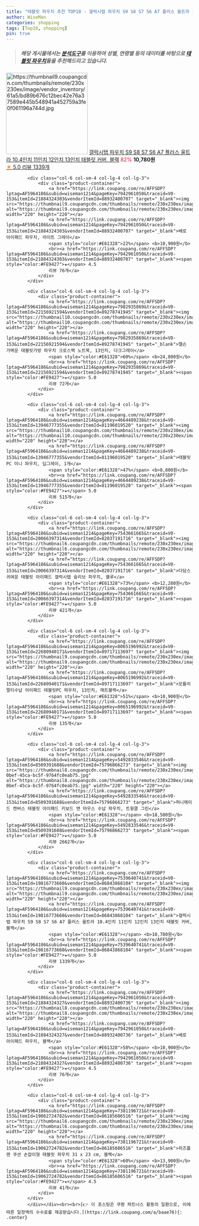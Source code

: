 ```yaml
---
title: "태블릿 파우치 추천 TOP10 - 갤럭시탭 파우치 S9 S8 S7 S6 A7 플러스 울트라 10.4인치 11인치 12인치 13인치 태블릿 커버, 블랙"
author: WiseMan
categories: shopping
tags: [Top10, shopping]
pin: true
---
```


> ##### 해당 게시물에서는 [**분석도구**](https://itemscout.io/)를 이용하여 **성별**, **연령별** 등의 데이터를 바탕으로 [**태블릿 파우치**](https://link.coupang.com/a/baae76)들을 추천해드리고 있습니다.
<div class="container"><div class="row">
            <div class="col-6 col-sm-4 col-lg-4 col-lg-3">
                <div class="product-container">
                    <a href="https://link.coupang.com/re/AFFSDP?lptag=AF5964186&subid=wiseman1214&pageKey=7539640741&traceid=V0-153&itemId=19816773660&vendorItemId=86843868104" target="_blank"><img src="https://thumbnail9.coupangcdn.com/thumbnails/remote/230x230ex/image/vendor_inventory/61a5/bd89b676c12bec42e76a37589e445b548941a452759a3fe0f061196a744d.jpg" alt="https://thumbnail9.coupangcdn.com/thumbnails/remote/230x230ex/image/vendor_inventory/61a5/bd89b676c12bec42e76a37589e445b548941a452759a3fe0f061196a744d.jpg" width="220" height="220"></a>
                    <a href="https://link.coupang.com/re/AFFSDP?lptag=AF5964186&subid=wiseman1214&pageKey=7539640741&traceid=V0-153&itemId=19816773660&vendorItemId=86843868104" target="_blank">갤럭시탭 파우치 S9 S8 S7 S6 A7 플러스 울트라 10.4인치 11인치 12인치 13인치 태블릿 커버, 블랙</a>
                    <span style="color:#E61328">82%</span> <b>10,780원</b>
                    <br><a href="https://link.coupang.com/re/AFFSDP?lptag=AF5964186&subid=wiseman1214&pageKey=7539640741&traceid=V0-153&itemId=19816773660&vendorItemId=86843868104" target="_blank"><span style="color:#FE9427">★</span> 5.0
                    리뷰 1339개</a>
                </div>
            </div>
            
            <div class="col-6 col-sm-4 col-lg-4 col-lg-3">
                <div class="product-container">
                    <a href="https://link.coupang.com/re/AFFSDP?lptag=AF5964186&subid=wiseman1214&pageKey=7942961050&traceid=V0-153&itemId=21884324303&vendorItemId=88932400707" target="_blank"><img src="https://thumbnail9.coupangcdn.com/thumbnails/remote/230x230ex/image/vendor_inventory/f769/85cddcb428365c89261080a02bebc133a07c3e834cfb568a03ef09245bcb.jpg" alt="https://thumbnail9.coupangcdn.com/thumbnails/remote/230x230ex/image/vendor_inventory/f769/85cddcb428365c89261080a02bebc133a07c3e834cfb568a03ef09245bcb.jpg" width="220" height="220"></a>
                    <a href="https://link.coupang.com/re/AFFSDP?lptag=AF5964186&subid=wiseman1214&pageKey=7942961050&traceid=V0-153&itemId=21884324303&vendorItemId=88932400707" target="_blank">베로 아이패드 파우치, 라이트 그레이</a>
                    <span style="color:#E61328">22%</span> <b>10,900원</b>
                    <br><a href="https://link.coupang.com/re/AFFSDP?lptag=AF5964186&subid=wiseman1214&pageKey=7942961050&traceid=V0-153&itemId=21884324303&vendorItemId=88932400707" target="_blank"><span style="color:#FE9427">★</span> 4.5
                    리뷰 76개</a>
                </div>
            </div>
            
            <div class="col-6 col-sm-4 col-lg-4 col-lg-3">
                <div class="product-container">
                    <a href="https://link.coupang.com/re/AFFSDP?lptag=AF5964186&subid=wiseman1214&pageKey=7982935869&traceid=V0-153&itemId=22156921594&vendorItemId=89278741945" target="_blank"><img src="https://thumbnail10.coupangcdn.com/thumbnails/remote/230x230ex/image/vendor_inventory/1268/9f320ab831c6fc7b6fb6905775c320c6c5b2e2fb9e7a2cc30ceca738b724.jpg" alt="https://thumbnail10.coupangcdn.com/thumbnails/remote/230x230ex/image/vendor_inventory/1268/9f320ab831c6fc7b6fb6905775c320c6c5b2e2fb9e7a2cc30ceca738b724.jpg" width="220" height="220"></a>
                    <a href="https://link.coupang.com/re/AFFSDP?lptag=AF5964186&subid=wiseman1214&pageKey=7982935869&traceid=V0-153&itemId=22156921594&vendorItemId=89278741945" target="_blank">맬슨 가벼운 태블릿가방 파우치 크로스백 노트북, 13인치, 다크그레이</a>
                    <span style="color:#E61328">60%</span> <b>24,800원</b>
                    <br><a href="https://link.coupang.com/re/AFFSDP?lptag=AF5964186&subid=wiseman1214&pageKey=7982935869&traceid=V0-153&itemId=22156921594&vendorItemId=89278741945" target="_blank"><span style="color:#FE9427">★</span> 5.0
                    리뷰 72개</a>
                </div>
            </div>
            
            <div class="col-6 col-sm-4 col-lg-4 col-lg-3">
                <div class="product-container">
                    <a href="https://link.coupang.com/re/AFFSDP?lptag=AF5964186&subid=wiseman1214&pageKey=4664489238&traceid=V0-153&itemId=13946777355&vendorItemId=81196019520" target="_blank"><img src="https://thumbnail10.coupangcdn.com/thumbnails/remote/230x230ex/image/vendor_inventory/5276/1f6074e973a399341f4dd584f1a39fceb3e496424ec62a19ae0027cedad1.jpg" alt="https://thumbnail10.coupangcdn.com/thumbnails/remote/230x230ex/image/vendor_inventory/5276/1f6074e973a399341f4dd584f1a39fceb3e496424ec62a19ae0027cedad1.jpg" width="220" height="220"></a>
                    <a href="https://link.coupang.com/re/AFFSDP?lptag=AF5964186&subid=wiseman1214&pageKey=4664489238&traceid=V0-153&itemId=13946777355&vendorItemId=81196019520" target="_blank">태블릿 PC 미니 파우치, 딥그레이, 1개</a>
                    <span style="color:#E61328">47%</span> <b>8,800원</b>
                    <br><a href="https://link.coupang.com/re/AFFSDP?lptag=AF5964186&subid=wiseman1214&pageKey=4664489238&traceid=V0-153&itemId=13946777355&vendorItemId=81196019520" target="_blank"><span style="color:#FE9427">★</span> 5.0
                    리뷰 515개</a>
                </div>
            </div>
            
            <div class="col-6 col-sm-4 col-lg-4 col-lg-3">
                <div class="product-container">
                    <a href="https://link.coupang.com/re/AFFSDP?lptag=AF5964186&subid=wiseman1214&pageKey=7543661665&traceid=V0-153&itemId=20066397314&vendorItemId=82037191716" target="_blank"><img src="https://thumbnail6.coupangcdn.com/thumbnails/remote/230x230ex/image/vendor_inventory/de0f/1f60ff6d422e046138e73ad8018ff775c54ef38d0644a2c94cea0a796f3b.jpg" alt="https://thumbnail6.coupangcdn.com/thumbnails/remote/230x230ex/image/vendor_inventory/de0f/1f60ff6d422e046138e73ad8018ff775c54ef38d0644a2c94cea0a796f3b.jpg" width="220" height="220"></a>
                    <a href="https://link.coupang.com/re/AFFSDP?lptag=AF5964186&subid=wiseman1214&pageKey=7543661665&traceid=V0-153&itemId=20066397314&vendorItemId=82037191716" target="_blank">다담스 귀여운 태블릿 아이패드 갤럭시탭 슬리브 파우치, 블루</a>
                    <span style="color:#E61328">73%</span> <b>12,280원</b>
                    <br><a href="https://link.coupang.com/re/AFFSDP?lptag=AF5964186&subid=wiseman1214&pageKey=7543661665&traceid=V0-153&itemId=20066397314&vendorItemId=82037191716" target="_blank"><span style="color:#FE9427">★</span> 5.0
                    리뷰 421개</a>
                </div>
            </div>
            
            <div class="col-6 col-sm-4 col-lg-4 col-lg-3">
                <div class="product-container">
                    <a href="https://link.coupang.com/re/AFFSDP?lptag=AF5964186&subid=wiseman1214&pageKey=8065196992&traceid=V0-153&itemId=22680940171&vendorItemId=89717113697" target="_blank"><img src="https://thumbnail9.coupangcdn.com/thumbnails/remote/230x230ex/image/vendor_inventory/113a/4adaa65c5a3690b9e2b109553714f1ae3c6bef37c700ae7fa2e0ff8af9bc.jpg" alt="https://thumbnail9.coupangcdn.com/thumbnails/remote/230x230ex/image/vendor_inventory/113a/4adaa65c5a3690b9e2b109553714f1ae3c6bef37c700ae7fa2e0ff8af9bc.jpg" width="220" height="220"></a>
                    <a href="https://link.coupang.com/re/AFFSDP?lptag=AF5964186&subid=wiseman1214&pageKey=8065196992&traceid=V0-153&itemId=22680940171&vendorItemId=89717113697" target="_blank">모를리 멀티수납 아이패드 태블릿PC 파우치, 13인치, 매트블랙</a>
                    <span style="color:#E61328">51%</span> <b>10,900원</b>
                    <br><a href="https://link.coupang.com/re/AFFSDP?lptag=AF5964186&subid=wiseman1214&pageKey=8065196992&traceid=V0-153&itemId=22680940171&vendorItemId=89717113697" target="_blank"><span style="color:#FE9427">★</span> 5.0
                    리뷰 135개</a>
                </div>
            </div>
            
            <div class="col-6 col-sm-4 col-lg-4 col-lg-3">
                <div class="product-container">
                    <a href="https://link.coupang.com/re/AFFSDP?lptag=AF5964186&subid=wiseman1214&pageKey=5492833546&traceid=V0-153&itemId=8509391688&vendorItemId=75796866273" target="_blank"><img src="https://thumbnail8.coupangcdn.com/thumbnails/remote/230x230ex/image/retail/images/2021/05/11/16/0/2f496f4c-0bef-45ca-bc5f-9764fc0eab75.jpg" alt="https://thumbnail8.coupangcdn.com/thumbnails/remote/230x230ex/image/retail/images/2021/05/11/16/0/2f496f4c-0bef-45ca-bc5f-9764fc0eab75.jpg" width="220" height="220"></a>
                    <a href="https://link.coupang.com/re/AFFSDP?lptag=AF5964186&subid=wiseman1214&pageKey=5492833546&traceid=V0-153&itemId=8509391688&vendorItemId=75796866273" target="_blank">퍼니메이드 캔버스 태블릿 아이패드 키보드 앤 마우스 수납 파우치, 트윙클 그린</a>
                    <span style="color:#E61328"></span> <b>18,500원</b>
                    <br><a href="https://link.coupang.com/re/AFFSDP?lptag=AF5964186&subid=wiseman1214&pageKey=5492833546&traceid=V0-153&itemId=8509391688&vendorItemId=75796866273" target="_blank"><span style="color:#FE9427">★</span> 5.0
                    리뷰 2662개</a>
                </div>
            </div>
            
            <div class="col-6 col-sm-4 col-lg-4 col-lg-3">
                <div class="product-container">
                    <a href="https://link.coupang.com/re/AFFSDP?lptag=AF5964186&subid=wiseman1214&pageKey=7539640741&traceid=V0-153&itemId=19816773660&vendorItemId=86843868104" target="_blank"><img src="https://thumbnail9.coupangcdn.com/thumbnails/remote/230x230ex/image/vendor_inventory/61a5/bd89b676c12bec42e76a37589e445b548941a452759a3fe0f061196a744d.jpg" alt="https://thumbnail9.coupangcdn.com/thumbnails/remote/230x230ex/image/vendor_inventory/61a5/bd89b676c12bec42e76a37589e445b548941a452759a3fe0f061196a744d.jpg" width="220" height="220"></a>
                    <a href="https://link.coupang.com/re/AFFSDP?lptag=AF5964186&subid=wiseman1214&pageKey=7539640741&traceid=V0-153&itemId=19816773660&vendorItemId=86843868104" target="_blank">갤럭시탭 파우치 S9 S8 S7 S6 A7 플러스 울트라 10.4인치 11인치 12인치 13인치 태블릿 커버, 블랙</a>
                    <span style="color:#E61328"></span> <b>10,780원</b>
                    <br><a href="https://link.coupang.com/re/AFFSDP?lptag=AF5964186&subid=wiseman1214&pageKey=7539640741&traceid=V0-153&itemId=19816773660&vendorItemId=86843868104" target="_blank"><span style="color:#FE9427">★</span> 5.0
                    리뷰 1339개</a>
                </div>
            </div>
            
            <div class="col-6 col-sm-4 col-lg-4 col-lg-3">
                <div class="product-container">
                    <a href="https://link.coupang.com/re/AFFSDP?lptag=AF5964186&subid=wiseman1214&pageKey=7942961050&traceid=V0-153&itemId=21884324327&vendorItemId=88932400736" target="_blank"><img src="https://thumbnail8.coupangcdn.com/thumbnails/remote/230x230ex/image/vendor_inventory/6cf9/5ff06f572f6a85cacca0b65a958729133bb41dc453a2f4fd1ca6fde6478a.jpg" alt="https://thumbnail8.coupangcdn.com/thumbnails/remote/230x230ex/image/vendor_inventory/6cf9/5ff06f572f6a85cacca0b65a958729133bb41dc453a2f4fd1ca6fde6478a.jpg" width="220" height="220"></a>
                    <a href="https://link.coupang.com/re/AFFSDP?lptag=AF5964186&subid=wiseman1214&pageKey=7942961050&traceid=V0-153&itemId=21884324327&vendorItemId=88932400736" target="_blank">베로 아이패드 파우치, 블랙</a>
                    <span style="color:#E61328">58%</span> <b>10,900원</b>
                    <br><a href="https://link.coupang.com/re/AFFSDP?lptag=AF5964186&subid=wiseman1214&pageKey=7942961050&traceid=V0-153&itemId=21884324327&vendorItemId=88932400736" target="_blank"><span style="color:#FE9427">★</span> 4.5
                    리뷰 76개</a>
                </div>
            </div>
            
            <div class="col-6 col-sm-4 col-lg-4 col-lg-3">
                <div class="product-container">
                    <a href="https://link.coupang.com/re/AFFSDP?lptag=AF5964186&subid=wiseman1214&pageKey=7381196721&traceid=V0-153&itemId=19062724782&vendorItemId=86185606516" target="_blank"><img src="https://thumbnail6.coupangcdn.com/thumbnails/remote/230x230ex/image/rs_quotation_api/t6djkkwx/6523e37f4c7140679f0d463ca5d069b2.jpg" alt="https://thumbnail6.coupangcdn.com/thumbnails/remote/230x230ex/image/rs_quotation_api/t6djkkwx/6523e37f4c7140679f0d463ca5d069b2.jpg" width="220" height="220"></a>
                    <a href="https://link.coupang.com/re/AFFSDP?lptag=AF5964186&subid=wiseman1214&pageKey=7381196721&traceid=V0-153&itemId=19062724782&vendorItemId=86185606516" target="_blank">히즈플랜 쿠션 손잡이형 태블릿 파우치 31 x 23 cm, 블랙</a>
                    <span style="color:#E61328">60%</span> <b>13,900원</b>
                    <br><a href="https://link.coupang.com/re/AFFSDP?lptag=AF5964186&subid=wiseman1214&pageKey=7381196721&traceid=V0-153&itemId=19062724782&vendorItemId=86185606516" target="_blank"><span style="color:#FE9427">★</span> 4.5
                    리뷰 41개</a>
                </div>
            </div>
            </div></div><br><br>[👉 이 포스팅은 쿠팡 파트너스 활동의 일환으로, 이에 따른 일정액의 수수료를 제공받습니다.](https://link.coupang.com/a/baae76){: .center}